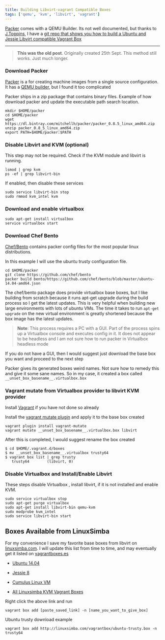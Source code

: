 ```yaml
---
title: Building Libvirt-vagrant Compatible Boxes
tags: ['qemu', 'kvm', 'libvirt', 'vagrant']
---
```


[Packer](http://www.packer.io) comes with a QEMU Builder. Its not well
documented, but thanks to [J.Toppins](https://github.com/jtoppins), I have a [git
repo that shows you how to build a Ubuntu and Jessie Libvirt compatible Vagrant Box
](https://github.com/skamithi/packer-libvirt-profiles)
<hr/>

> **This was the old post**. Originally created 25th Sept. This method still
> works. Just much longer.




### Download Packer

[Packer](http://www.packer.io) is a for creating machine images from a single source configuration.
It has a [QEMU builder](https://www.packer.io/docs/builders/qemu.html), but I found it too complicated

Packer ships in a zip package that contains binary files. Example of how
download packer and update the executable path search location.

```
mkdir $HOME/packer
cd $HOME/packer
wget https://dl.bintray.com/mitchellh/packer/packer_0.8.5_linux_amd64.zip
unzip packer_0.8_5_linux_amd64.zip
export PATH=$HOME/packer:$PATH
```

### Disable Libvirt and KVM (optional)

This step may not be required. Check if the KVM module and libvirt is running.

```
lsmod | grep kvm
ps -ef | grep libvirt-bin
```

If enabled, then disable these services

```
sudo service libvirt-bin stop
sudo rmmod kvm_intel kvm
```

### Download and enable virtualbox

```
sudo apt-get install virtualbox
service virtualbox start
```

### Download Chef Bento

[Chef/Bento](https://github.com/chef/bento)  contains packer config files for
the most popular linux distributions.

In this example I will use the ubuntu trusty configuration file.

```
cd $HOME/packer
git clone https://github.com/chef/bento
packer build bento/https://github.com/chef/bento/blob/master/ubuntu-14.04-amd64.json
```

The chef/bento package does provide virtualbox base boxes, but I like building from
scratch because it runs apt-get upgrade during the build process so I get the
latest updates. This is very helpful when building new large environments with
lots of ubuntu VMs. The time it takes to run ``apt-get upgrade``  on the new virtual
environment is greatly shortened because the box image has the latest updates.

> **Note**: This process requires a PC with a GUI. Part of the process
> spins up a Virtualbox console and executes config in it. It does not appear to
> be headless and I am not sure how to run packer in Virtualbox headless mode

If you do not have a GUI, then I would suggest just download the base box you
want and proceed to the next step

Packer gives its generated boxes weird names. Not sure how to remedy this and
give it some sane names.  So in my case, it created a box called
``__unset_box_basename__.virtualbox.box``


### Vagrant mutate from Virtualbox provider to libvirt KVM provider

Install [Vagrant](http://www.vagrantup.com/downloads.html) if you have not done so already

Install the [vagrant mutate plugin](https://github.com/sciurus/vagrant-mutate) and apply it to the base box created

```
vagrant plugin install vagrant-mutate
vagrant mutate __unset_box_basename__.virtualbox.box libvirt
```

After this is completed, I would suggest rename the box created

```
$ cd $HOME/.vagrant.d/boxes
$ mv __unset_box_basename__.virtualbox trusty64
$ vagrant box list | grep trusty
   trusty64        (libvirt, 0)
```

### Disable Virtualbox and Install/Enable Libvirt

These steps disable Virtualbox , install libvirt, if it is not installed and
enable KVM.

```
sudo service virtualbox stop
sudo apt-get purge virtualbox
sudo apt-get install libvirt-bin qemu-kvm
sudo modprobe kvm_intel
sudo service libvirt-bin start

```
## Boxes Available from LinuxSimba

For my convenience I save my favorite base boxes from libvirt on
[linuxsimba.com](http://linuxsimba.com).
I will update this list from time to time, and
may eventually get it listed on [vagrantboxes.es](http://vagrantboxes.es)

* [Ubuntu 14.04](http://linuxsimba.com/vagrantbox/ubuntu-trusty.box)
* [Jessie 8](http://linuxsimba.com/vagrantbox/debian-jessie.box)
* [Cumulus Linux VM](http://linuxsimba.com/vagrantbox/cumulus-253.box)

* [All Linuxsimba KVM Vagrant Boxes](http://linuxsimba.com/vagrant.html)

Right click the above link and run

```
vagrant box add [paste_saved_link] -n [name_you_want_to_give_box]
```

Ubuntu trusty download example

```
vagrant box add http://linuxsimba.com/vagrantbox/ubuntu-trusty.box -n trusty64
```




